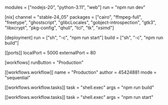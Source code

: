 modules = ["nodejs-20", "python-3.11", "web"]
run = "npm run dev"

[nix]
channel = "stable-24_05"
packages = ["cairo", "ffmpeg-full", "freetype", "ghostscript", "glibcLocales", "gobject-introspection", "gtk3", "libxcrypt", "pkg-config", "qhull", "tcl", "tk", "xsimd"]

[deployment]
run = ["sh", "-c", "npm run start"]
build = ["sh", "-c", "npm run build"]

[[ports]]
localPort = 5000
externalPort = 80

[workflows]
runButton = "Production"

[[workflows.workflow]]
name = "Production"
author = 45424881
mode = "sequential"

[[workflows.workflow.tasks]]
task = "shell.exec"
args = "npm run build"

[[workflows.workflow.tasks]]
task = "shell.exec"
args = "npm run start"
